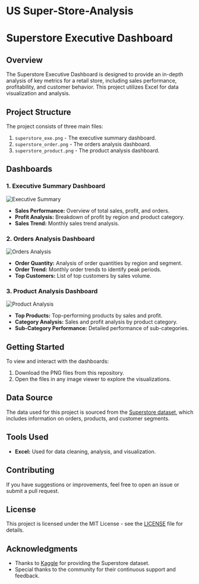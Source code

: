#  US Super-Store-Analysis
# Superstore Executive Dashboard

## Overview
The Superstore Executive Dashboard is designed to provide an in-depth analysis of key metrics for a retail store, including sales performance, profitability, and customer behavior. This project utilizes Excel for data visualization and analysis.

## Project Structure
The project consists of three main files:
1. `superstore_exe.png` - The executive summary dashboard.
2. `superstore_order.png` - The orders analysis dashboard.
3. `superstore_product.png` - The product analysis dashboard.

## Dashboards
### 1. Executive Summary Dashboard
![Executive Summary](path/to/superstore_exe.png)
- **Sales Performance:** Overview of total sales, profit, and orders.
- **Profit Analysis:** Breakdown of profit by region and product category.
- **Sales Trend:** Monthly sales trend analysis.

### 2. Orders Analysis Dashboard
![Orders Analysis](path/to/superstore_order.png)
- **Order Quantity:** Analysis of order quantities by region and segment.
- **Order Trend:** Monthly order trends to identify peak periods.
- **Top Customers:** List of top customers by sales volume.

### 3. Product Analysis Dashboard
![Product Analysis](path/to/superstore_product.png)
- **Top Products:** Top-performing products by sales and profit.
- **Category Analysis:** Sales and profit analysis by product category.
- **Sub-Category Performance:** Detailed performance of sub-categories.

## Getting Started
To view and interact with the dashboards:
1. Download the PNG files from this repository.
2. Open the files in any image viewer to explore the visualizations.

## Data Source
The data used for this project is sourced from the [Superstore dataset](path/to/dataset), which includes information on orders, products, and customer segments.

## Tools Used
- **Excel:** Used for data cleaning, analysis, and visualization.

## Contributing
If you have suggestions or improvements, feel free to open an issue or submit a pull request.

## License
This project is licensed under the MIT License - see the [LICENSE](LICENSE) file for details.

## Acknowledgments
- Thanks to [Kaggle](https://www.kaggle.com/) for providing the Superstore dataset.
- Special thanks to the community for their continuous support and feedback.

